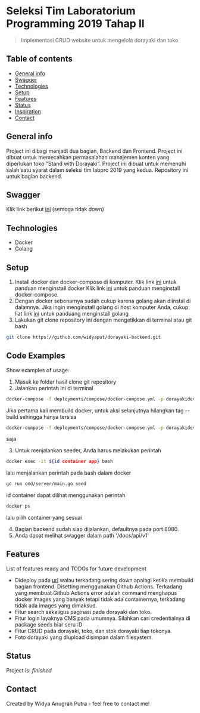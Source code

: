 # Seleksi Tim Laboratorium Programming 2019 Tahap II
> Implementasi CRUD website untuk mengelola dorayaki dan toko

## Table of contents
* [General info](#general-info)
* [Swagger](#swagger)
* [Technologies](#technologies)
* [Setup](#setup)
* [Features](#features)
* [Status](#status)
* [Inspiration](#inspiration)
* [Contact](#contact)

## General info
Project ini dibagi menjadi dua bagian, Backend dan Frontend. Project ini dibuat untuk memecahkan permasalahan manajemen konten yang diperlukan toko "Stand with Dorayaki". Project ini dibuat untuk memenuhi salah satu syarat dalam seleksi tim labpro 2019 yang kedua.
Repository ini untuk bagian backend.

## Swagger
Klik link berikut [ini](https://api.dorayaki.wiwid.me/docs/api/v1/) (semoga tidak down)

## Technologies
* Docker
* Golang
## Setup
1. Install docker dan docker-compose di komputer.
Klik link [ini](https://docs.docker.com/engine/install/) untuk panduan menginstall docker
Klik link [ini](https://docs.docker.com/compose/install/) untuk panduan menginstall docker-compose.
2. Dengan docker sebenarnya sudah cukup karena golang akan diinstal di dalamnya. Jika ingin menginstall golang di host komputer Anda, cukup liat link [ini](https://golang.org/doc/install) untuk panduang menginstall golang
3. Lakukan git clone repository ini dengan mengetikkan di terminal atau git bash
```bash
git clone https://github.com/widyaput/dorayaki-backend.git
```

## Code Examples
Show examples of usage:
1. Masuk ke folder hasil clone git repository
2. Jalankan perintah ini di terminal
```bash
docker-compose -f deployments/compose/docker-compose.yml -p dorayakidev up --build
```
Jika pertama kali membuild docker, untuk aksi selanjutnya hilangkan tag --build sehingga hanya tersisa
```bash
docker-compose -f deployments/compose/docker-compose.yml -p dorayakidev up
```
saja

3. Untuk menjalankan seeder, Anda harus melakukan perintah
```bash
docker exec -it ${id container app} bash
```
lalu menjalankan perintah pada bash dalam docker
```bash
go run cmd/server/main.go seed
```
id container dapat dilihat menggunakan perintah
```bash
docker ps
```
lalu pilih container yang sesuai

4. Bagian backend sudah siap dijalankan, defaultnya pada port 8080.
5. Anda dapat melihat swagger dalam path '/docs/api/v1'

## Features
List of features ready and TODOs for future development
* Dideploy pada [url](https://api.dorayaki.wiwid.me/) walau terkadang sering down apalagi ketika membuild bagian frontend. Disetting menggunakan Github Actions. Terkadang yang membuat Github Actions error adalah command menghapus docker images yang banyak tetapi tidak ada containernya, terkadang tidak ada images yang dimaksud.
* Fitur search sekaligus paginasi pada dorayaki dan toko.
* Fitur login layaknya CMS pada umumnya. Silahkan cari credentialnya di package seeds biar seru :D
* Fitur CRUD pada dorayaki, toko, dan stok dorayaki tiap tokonya.
* Foto dorayaki yang diupload disimpan dalam filesystem.

## Status
Project is: _finished_

## Contact
Created by Widya Anugrah Putra - feel free to contact me!
